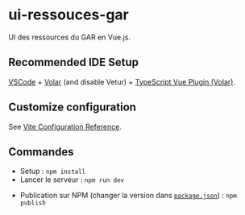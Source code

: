 # ui-ressouces-gar

UI des ressources du GAR en Vue.js.

## Recommended IDE Setup

[VSCode](https://code.visualstudio.com/) + [Volar](https://marketplace.visualstudio.com/items?itemName=Vue.volar) (and disable Vetur) + [TypeScript Vue Plugin (Volar)](https://marketplace.visualstudio.com/items?itemName=Vue.vscode-typescript-vue-plugin).

## Customize configuration

See [Vite Configuration Reference](https://vitejs.dev/config/).

## Commandes

- Setup : `npm install`
- Lancer le serveur : `npm run dev`
<!-- - Version de développement (pour package NPM) : `npm buildDev` -->
- Publication sur NPM (changer la version dans [`package.json`](package.json)) : `npm publish`
